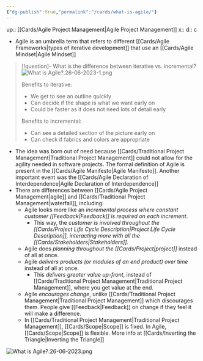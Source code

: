 ```yaml
---
{"dg-publish":true,"permalink":"/cards/what-is-agile/"}
---
```


up:: [[Cards/Agile Project Management\|Agile Project Management]] 
x:: 
d:: c

- Agile is an umbrella term that refers to different [[Cards/Agile Frameworks\|types of iterative development]] that use an [[Cards/Agile Mindset\|Agile Mindset]] 

> [!question]- What is the difference between iterative vs. incremental?
> ![What is Agile?.26-06-2023-1.png](/img/user/Extras/Images/What%20is%20Agile?.26-06-2023-1.png)
> 
> Benefits to iterative: 
> - We get to see an outline quickly
> - Can decide if the shape is what we want early on
> - Could be faster as it does not need lots of detail early
> 
> Benefits to incremental:
> - Can see a detailed section of the picture early on
> - Can check if fabrics and colors are appropriate

- The idea was born out of need because [[Cards/Traditional Project Management\|Traditional Project Management]] could not allow for the agility needed in software projects. The formal definition of Agile is present in the [[Cards/Agile Manifesto\|Agile Manifesto]]. Another important event was the [[Cards/Agile Declaration of Interdependence\|Agile Declaration of Interdependence]]
- There are differences between [[Cards/Agile Project Management\|agile]] and [[Cards/Traditional Project Management\|waterfall]], including: 
	- Agile looks more like an *incremental process where constant customer [[Feedback\|Feedback]] is required on each increment*. 
		- This way, the *customer is involved throughout the [[Cards/Project Life Cycle Description\|Project Life Cycle Description]], interacting more with all the [[Cards/Stakeholders\|Stakeholders]]*. 
	- Agile does *planning throughout the [[Cards/Project\|project]]* instead of all at once. 
	- Agile *delivers products (or modules of an end product) over time* instead of all at once. 
		- This *delivers greater value up-front*, instead of [[Cards/Traditional Project Management\|Traditional Project Management]], where you get value at the end. 
	- Agile *encourages change*, unlike [[Cards/Traditional Project Management\|Traditional Project Management]] which discourages them. People give [[Feedback\|Feedback]] on change if they feel it will make a difference. 
	- In [[Cards/Traditional Project Management\|Traditional Project Management]], [[Cards/Scope\|Scope]] is fixed. In Agile, [[Cards/Scope\|Scope]] is flexible. More info at [[Cards/Inverting the Triangle\|Inverting the Triangle]] 

![What is Agile?.26-06-2023.png](/img/user/Extras/Images/What%20is%20Agile?.26-06-2023.png)